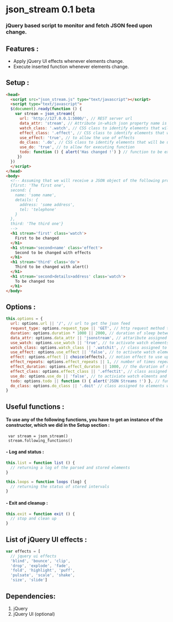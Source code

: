 # json_stream 0.1 beta
### jQuery based script to monitor and fetch JSON feed upon change.

## Features :
- Apply jQuery UI effects whenever elements change.
- Execute inserted function whenever elements change.

## Setup :

```html
<head>
  <script src="json_stream.js" type="text/javascript"></script>
  <script type="text/javascript">
  $(document).ready(function () {
    var stream = json_stream({
      url: 'http://127.0.0.1:5000/', // REST server url
      data_attr: 'stream', // Attribute in-which json property name is put
      watch_class: '.watch', // CSS class to identify elements that will be updated on change
      effect_class: '.effect', // CSS class to identify elements that will be updated with jQuery UI effects
      use_effect: 'true', // to allow the use of effects
      do_class: '.do', // CSS class to identify elements that will be updated and have the inserted function executed
      use_do: 'true', // to allow for executing function
      todo: function () { alert('Has changed !') } // function to be executed on do_class elements change
     })
  })
  </script>
</head>
<body>
  <!-- Assuming that we will receive a JSON object of the following properties :
  {first: 'The first one',
  second: {
    name: 'some name',
    details: {
      address: 'some address',
      tel: 'telephone'
    }
  },
  third: 'The third one'}
  -->
  <h1 stream='first' class='watch'>
    First to be changed
  </h1>
  <h1 stream='second>name' class='effect'>
    Second to be changed with effects
  </h1>
  <h1 stream='third' class='do'>
    Third to be changed with alert()
  </h1>
  <h1 stream='second>details>address' class='watch'>
    To be changed too
  </h1>
</body>
```

## Options :

```javascript
this.options = {
  url: options.url || '/', // url to get the json feed
  request_type: options.request_type || 'GET', // http request method to use in ajax
  duration: options.duration * 1000 || 2000, // duration of sleep between each response check
  data_attr: options.data_attr || 'jsonstream', // attaribute assigned to html elements with json property name
  use_watch: options.use_watch || 'true', // to activate watch elements change and update
  watch_class: options.watch_class || '.watchit', // class assigned to elements wanted to be watched
  use_effect: options.use_effect || 'false', // to activate watch elements change with updates and jquery UI effects
  effect: options.effect || choice(effects), // motion effect to use upon data update. Default is randomly chosen
  effect_repeats: options.effect_repeats || 1, // number of times repeating the motion effect
  effect_duration: options.effect_duraton || 1000, // the duration of motion effect
  effect_class: options.effect_class || '.effectit', // class assigned to elements wanted to be watched with motion effects
  use_do: options.use_do || 'false', // to activiate watch elments and update with applying specific function on each update
  todo: options.todo || function () { alert('JSON Streams !') }, // function to be applied on update
  do_class: options.do_class || '.doit' // class assigned to elements wanted to be watched with specific function
}
```

## Useful functions :
#### To use any of the following functions, you have to get an instance of the constructor, which we did in the Setup section :
` var stream = json_stream()` </br>
` stream.following_functions()`

#### - Log and status :

```javascript
this.list = function list () {
  // returning a log of the parsed and stored elements
}

this.loops = function loops (log) {
  // returning the status of stored intervals
}

```
#### - Exit and cleanup :

```javascript
this.exit = function exit () {
  // stop and clean up
}
```

## List of jQuery UI effects :

```javascript
var effects = [
  // jquery ui effects
  'blind', 'bounce', 'clip',
  'drop', 'explode', 'fade',
  'fold', 'highlight', 'puff',
  'pulsate', 'scale', 'shake',
  'size', 'slide']
```

## Dependencies:
1. jQuery
2. jQuery UI (optional)
